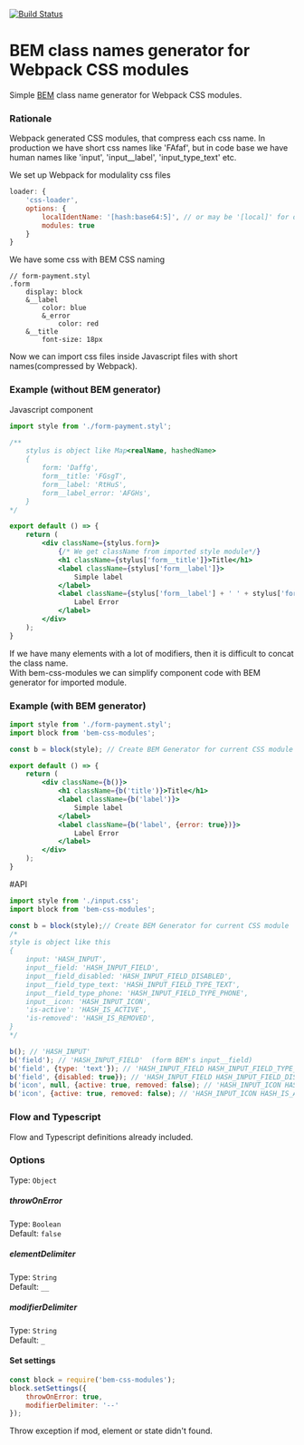 [![Build Status](https://travis-ci.org/Connormiha/bem-css-modules.svg?branch=master)](https://travis-ci.org/Connormiha/bem-css-modules)

# BEM class names generator for Webpack CSS modules
Simple [BEM](https://en.bem.info/) class name generator for Webpack CSS modules.

### Rationale
Webpack generated CSS modules, that compress each css name. In production we have short css names like 'FAfaf', but in code base we have human names like 'input', 'input__label', 'input_type_text' etc.

We set up Webpack for modulality css files
```js
loader: {
    'css-loader',
    options: {
        localIdentName: '[hash:base64:5]', // or may be '[local]' for dev.
        modules: true
    }
}
```

We have some css with BEM CSS naming
```stylus
// form-payment.styl
.form
    display: block
    &__label
        color: blue
        &_error
            color: red
    &__title
        font-size: 18px
```
Now we can import css files inside Javascript files with short names(compressed by Webpack).

### Example (without BEM generator)
Javascript component
```jsx
import style from './form-payment.styl';

/**
    stylus is object like Map<realName, hashedName>
    {
        form: 'Daffg',
        form__title: 'FGsgT',
        form__label: 'RtHuS',
        form__label_error: 'AFGHs',
    }
*/

export default () => {
    return (
        <div className={stylus.form}>
            {/* We get className from imported style module*/}
            <h1 className={stylus['form__title']}>Title</h1>
            <label className={stylus['form__label']}>
                Simple label
            </label>
            <label className={stylus['form__label'] + ' ' + stylus['form__label_error']}>
                Label Error
            </label>
        </div>
    );
}
```
If we have many elements with a lot of modifiers, then it is difficult to concat the class name.  
With bem-css-modules we can simplify component code with BEM generator for imported module.
### Example (with BEM generator)
```jsx
import style from './form-payment.styl';
import block from 'bem-css-modules';

const b = block(style); // Create BEM Generator for current CSS module

export default () => {
    return (
        <div className={b()}>
            <h1 className={b('title')}>Title</h1>
            <label className={b('label')}>
                Simple label
            </label>
            <label className={b('label', {error: true})}>
                Label Error
            </label>
        </div>
    );
}
```

#API
```js
import style from './input.css';
import block from 'bem-css-modules';

const b = block(style);// Create BEM Generator for current CSS module
/*
style is object like this
{
    input: 'HASH_INPUT',
    input__field: 'HASH_INPUT_FIELD',
    input__field_disabled: 'HASH_INPUT_FIELD_DISABLED',
    input__field_type_text: 'HASH_INPUT_FIELD_TYPE_TEXT',
    input__field_type_phone: 'HASH_INPUT_FIELD_TYPE_PHONE',
    input__icon: 'HASH_INPUT_ICON',
    'is-active': 'HASH_IS_ACTIVE',
    'is-removed': 'HASH_IS_REMOVED',
}
*/

b(); // 'HASH_INPUT'
b('field'); // 'HASH_INPUT_FIELD'  (form BEM's input__field)
b('field', {type: 'text'}); // 'HASH_INPUT_FIELD HASH_INPUT_FIELD_TYPE_TEXT'  (form BEM's 'input__field input__field_type_text')
b('field', {disabled: true}); // 'HASH_INPUT_FIELD HASH_INPUT_FIELD_DISABLED'  (form BEM's 'input__field input__field_disabled')
b('icon', null, {active: true, removed: false); // 'HASH_INPUT_ICON HASH_IS_ACTIVE' (from BEM's 'input__icon is-active')
b('icon', {active: true, removed: false); // 'HASH_INPUT_ICON HASH_IS_ACTIVE' (from BEM's 'input__icon is-active')
```

### Flow and Typescript

Flow and Typescript definitions already included.

### Options
Type: `Object`  

##### throwOnError
Type: `Boolean`  
Default: `false`  

##### elementDelimiter
Type: `String`  
Default: `__`  

##### modifierDelimiter
Type: `String`  
Default: `_`  

#### Set settings

```js
const block = require('bem-css-modules');
block.setSettings({
    throwOnError: true,
    modifierDelimiter: '--'
});
```

Throw exception if mod, element or state didn't found.
